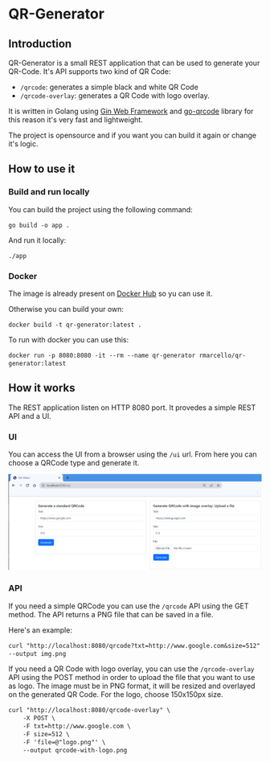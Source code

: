 # QR-Generator
## Introduction
QR-Generator is a small REST application that can be used to generate your QR-Code.
It's API supports two kind of QR Code:
- `/qrcode`: generates a simple black and white QR Code
- `/qrcode-overlay`: generates a QR Code with logo overlay.

It is written in Golang using [Gin Web Framework](https://pkg.go.dev/github.com/gin-gonic/gin) and [go-qrcode](https://pkg.go.dev/github.com/skip2/go-qrcode) library for this reason it's very fast and lightweight.

The project is opensource and if you want you can build it again or change it's logic.

## How to use it

### Build and run locally
You can build the project using the following command:
```
go build -o app .
```
And run it locally:
```
./app
```

### Docker
The image is already present on [Docker Hub](https://hub.docker.com/repository/docker/rmarcello/qr-generator) so yu can use it.

Otherwise you can build your own:
```
docker build -t qr-generator:latest .
```

To run with docker you can use this:
```
docker run -p 8080:8080 -it --rm --name qr-generator rmarcello/qr-generator:latest
```

## How it works
The REST application listen on HTTP 8080 port. It provedes a simple REST API and a UI.

### UI
You can access the UI from a browser using the `/ui` url. From here you can choose a QRCode type and generate it.

![UI Example](test/ui.png)

### API

If you need a simple QRCode you can use the `/qrcode` API using the GET method.
The API returns a PNG file that can be saved in a file.

Here's an example:

```
curl "http://localhost:8080/qrcode?txt=http://www.google.com&size=512" --output img.png
```

If you need a QR Code with logo overlay, you can use the `/qrcode-overlay` API using the POST method in order to upload the file that you want to use as logo. The image must be in PNG format, it will be resized and overlayed on the generated QR Code.
For the logo, choose 150x150px size. 

```
curl "http://localhost:8080/qrcode-overlay" \
    -X POST \
    -F txt=http://www.google.com \
    -F size=512 \
    -F 'file=@"logo.png"' \
    --output qrcode-with-logo.png
```